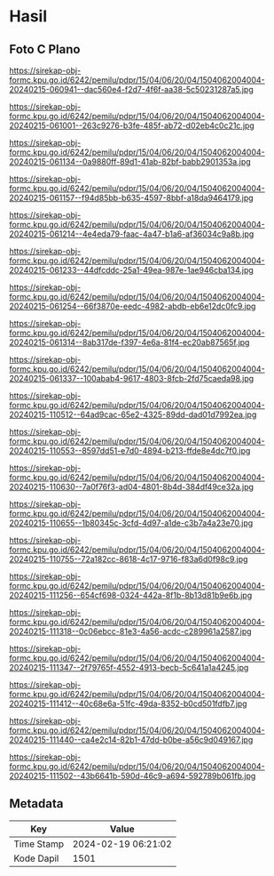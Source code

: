 # Hasil

## Foto C Plano

https://sirekap-obj-formc.kpu.go.id/6242/pemilu/pdpr/15/04/06/20/04/1504062004004-20240215-060941--dac560e4-f2d7-4f6f-aa38-5c50231287a5.jpg

https://sirekap-obj-formc.kpu.go.id/6242/pemilu/pdpr/15/04/06/20/04/1504062004004-20240215-061001--263c9276-b3fe-485f-ab72-d02eb4c0c21c.jpg

https://sirekap-obj-formc.kpu.go.id/6242/pemilu/pdpr/15/04/06/20/04/1504062004004-20240215-061134--0a9880ff-89d1-41ab-82bf-babb2901353a.jpg

https://sirekap-obj-formc.kpu.go.id/6242/pemilu/pdpr/15/04/06/20/04/1504062004004-20240215-061157--f94d85bb-b635-4597-8bbf-a18da9464179.jpg

https://sirekap-obj-formc.kpu.go.id/6242/pemilu/pdpr/15/04/06/20/04/1504062004004-20240215-061214--4e4eda79-faac-4a47-b1a6-af36034c9a8b.jpg

https://sirekap-obj-formc.kpu.go.id/6242/pemilu/pdpr/15/04/06/20/04/1504062004004-20240215-061233--44dfcddc-25a1-49ea-987e-1ae946cba134.jpg

https://sirekap-obj-formc.kpu.go.id/6242/pemilu/pdpr/15/04/06/20/04/1504062004004-20240215-061254--66f3870e-eedc-4982-abdb-eb6e12dc0fc9.jpg

https://sirekap-obj-formc.kpu.go.id/6242/pemilu/pdpr/15/04/06/20/04/1504062004004-20240215-061314--8ab317de-f397-4e6a-81f4-ec20ab87565f.jpg

https://sirekap-obj-formc.kpu.go.id/6242/pemilu/pdpr/15/04/06/20/04/1504062004004-20240215-061337--100abab4-9617-4803-8fcb-2fd75caeda98.jpg

https://sirekap-obj-formc.kpu.go.id/6242/pemilu/pdpr/15/04/06/20/04/1504062004004-20240215-110512--64ad9cac-65e2-4325-89dd-dad01d7992ea.jpg

https://sirekap-obj-formc.kpu.go.id/6242/pemilu/pdpr/15/04/06/20/04/1504062004004-20240215-110553--8597dd51-e7d0-4894-b213-ffde8e4dc7f0.jpg

https://sirekap-obj-formc.kpu.go.id/6242/pemilu/pdpr/15/04/06/20/04/1504062004004-20240215-110630--7a0f76f3-ad04-4801-8b4d-384df49ce32a.jpg

https://sirekap-obj-formc.kpu.go.id/6242/pemilu/pdpr/15/04/06/20/04/1504062004004-20240215-110655--1b80345c-3cfd-4d97-a1de-c3b7a4a23e70.jpg

https://sirekap-obj-formc.kpu.go.id/6242/pemilu/pdpr/15/04/06/20/04/1504062004004-20240215-110755--72a182cc-8618-4c17-9716-f83a6d0f98c9.jpg

https://sirekap-obj-formc.kpu.go.id/6242/pemilu/pdpr/15/04/06/20/04/1504062004004-20240215-111256--654cf698-0324-442a-8f1b-8b13d81b9e6b.jpg

https://sirekap-obj-formc.kpu.go.id/6242/pemilu/pdpr/15/04/06/20/04/1504062004004-20240215-111318--0c06ebcc-81e3-4a56-acdc-c289961a2587.jpg

https://sirekap-obj-formc.kpu.go.id/6242/pemilu/pdpr/15/04/06/20/04/1504062004004-20240215-111347--2f79765f-4552-4913-becb-5c641a1a4245.jpg

https://sirekap-obj-formc.kpu.go.id/6242/pemilu/pdpr/15/04/06/20/04/1504062004004-20240215-111412--40c68e6a-51fc-49da-8352-b0cd501fdfb7.jpg

https://sirekap-obj-formc.kpu.go.id/6242/pemilu/pdpr/15/04/06/20/04/1504062004004-20240215-111440--ca4e2c14-82b1-47dd-b0be-a56c9d049167.jpg

https://sirekap-obj-formc.kpu.go.id/6242/pemilu/pdpr/15/04/06/20/04/1504062004004-20240215-111502--43b6641b-590d-46c9-a694-592789b061fb.jpg


## Metadata

| Key        | Value               |
| ---------- | ------------------- |
| Time Stamp | 2024-02-19 06:21:02 |
| Kode Dapil | 1501                |



